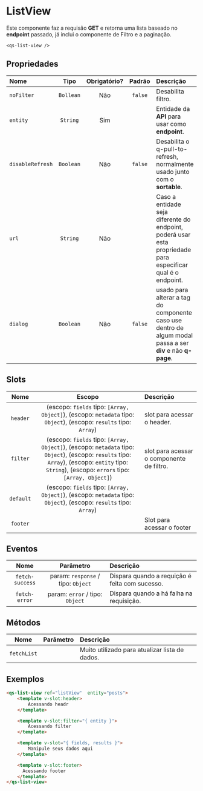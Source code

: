 # ListView

Este componente faz a requisão **GET** e retorna uma lista baseado no **endpoint** passado, já inclui o componente de Filtro e a paginação.

```
<qs-list-view />
```

## Propriedades

| Nome | Tipo | Obrigatório? | Padrão | Descrição |
|:-|:-:|:-:|:-:|:-|
| `noFilter` | `Bollean` | Não | `false` | Desabilita filtro. |
| `entity` | `String` | Sim | | Entidade da **API** para usar como **endpoint**. |
| `disableRefresh` | `Boolean` | Não | `false` | Desabilita o q-pull-to-refresh, normalmente usado junto com o **sortable**. |
| `url` | `String` | Não |  | Caso a entidade seja diferente do endpoint, poderá usar esta propriedade para especificar qual é o endpoint. |
| `dialog` | `Boolean` | Não | `false` | usado para alterar a tag do componente caso use dentro de algum modal passa a ser **div** e não **q-page**. |

## Slots

| Nome | Escopo | Descrição |
|:-:|:-:|:-|
| `header` | (escopo: `fields` tipo: `[Array, Object]`), (escopo: `metadata` tipo: `Object`), (escopo: `results` tipo: `Array`) | slot para acessar o header. |
| `filter` | (escopo: `fields` tipo: `[Array, Object]`), (escopo: `metadata` tipo: `Object`), (escopo: `results` tipo: `Array`), (escopo: `entity` tipo: `String`), (escopo: `errors` tipo: `[Array, Object]`)  | slot para acessar o componente de filtro. |
| `default` | (escopo: `fields` tipo: `[Array, Object]`), (escopo: `metadata` tipo: `Object`), (escopo: `results` tipo: `Array`) |  |
| `footer` | | Slot para acessar o footer |

## Eventos

| Nome | Parâmetro | Descrição |
|:-:|:-:|:-|
| `fetch-success` | param: `response` / tipo: `Object` | Dispara quando a requição é feita com sucesso. |
| `fetch-error` | param: `error` / tipo: `Object` | Dispara quando a há falha na requisição. |

## Métodos

| Nome | Parâmetro | Descrição |
|:-:|:-:|:-|
| `fetchList` | | Muito utilizado para atualizar lista de dados. |

## Exemplos

```html
<qs-list-view ref="listView"  entity="posts">
	<template v-slot:header>
		Acessando headr
	</template>

	<template v-slot:filter="{ entity }">
		Acessando filter
	</template>

	<template v-slot="{ fields, results }">
		Manipule seus dados aqui
	</template>

	<template v-slot:footer>
	  Acessando footer
	</template>
</qs-list-view>
```